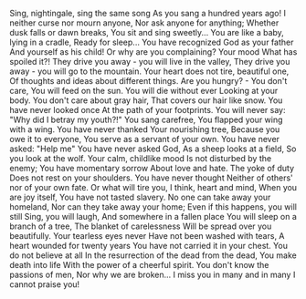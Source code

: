 Sing, nightingale, sing the same song
As you sang a hundred years ago!
I neither curse nor mourn anyone,
Nor ask anyone for anything;
Whether dusk falls or dawn breaks,
You sit and sing sweetly...
You are like a baby, lying in a cradle,
Ready for sleep...
You have recognized God as your father
And yourself as his child!
Or why are you complaining? Your mood
What has spoiled it?!
They drive you away - you will live in the valley,
They drive you away - you will go to the mountain.
Your heart does not tire, beautiful one,
Of thoughts and ideas about different things.
Are you hungry? - You don't care,
You will feed on the sun.
You will die without ever
Looking at your body.
You don't care about gray hair,
That covers our hair like snow.
You have never looked once
At the path of your footprints.
You will never say:
"Why did I betray my youth?!"
You sang carefree,
You flapped your wing with a wing.
You have never thanked
Your nourishing tree,
Because you owe it to everyone,
You serve as a servant of your own.
You have never asked: "Help me"
You have never asked God,
As a sheep looks at a field,
So you look at the wolf.
Your calm, childlike mood
Is not disturbed by the enemy;
You have momentary sorrow
About love and hate.
The yoke of duty
Does not rest on your shoulders.
You have never thought
Neither of others' nor of your own fate.
Or what will tire you,
I think, heart and mind,
When you are joy itself,
You have not tasted slavery.
No one can take away your homeland,
Nor can they take away your home;
Even if this happens, you will still
Sing, you will laugh,
And somewhere in a fallen place
You will sleep on a branch of a tree,
The blanket of carelessness
Will be spread over you beautifully.
Your tearless eyes never
Have not been washed with tears,
A heart wounded for twenty years
You have not carried it in your chest.
You do not believe at all
In the resurrection of the dead from the dead,
You make death into life
With the power of a cheerful spirit.
You don't know the passions of men,
Nor why we are broken...
I miss you in many and in many
I cannot praise you!